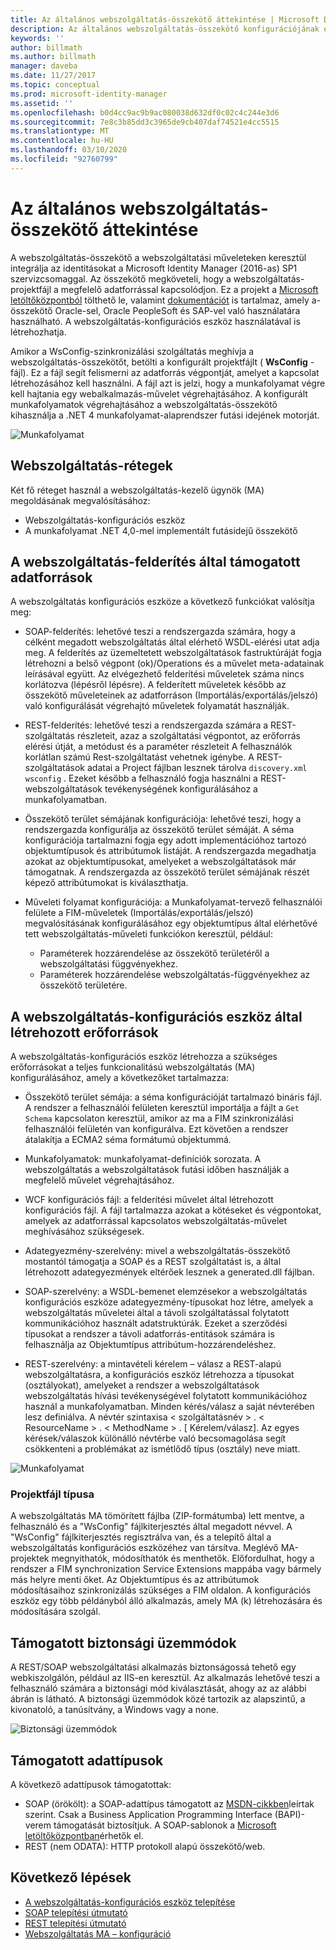 ```yaml
---
title: Az általános webszolgáltatás-összekötő áttekintése | Microsoft Docs
description: Az általános webszolgáltatás-összekötő konfigurációjának és követelményeinek áttekintése.
keywords: ''
author: billmath
ms.author: billmath
manager: daveba
ms.date: 11/27/2017
ms.topic: conceptual
ms.prod: microsoft-identity-manager
ms.assetid: ''
ms.openlocfilehash: b0d4cc9ac9b9ac080038d632df0c02c4c244e3d6
ms.sourcegitcommit: 7e8c3b85dd3c3965de9cb407daf74521e4cc5515
ms.translationtype: MT
ms.contentlocale: hu-HU
ms.lasthandoff: 03/10/2020
ms.locfileid: "92760799"
---
```

# <a name="overview-of-the-generic-web-service-connector"></a>Az általános webszolgáltatás-összekötő áttekintése

A webszolgáltatás-összekötő a webszolgáltatási műveleteken keresztül integrálja az identitásokat a Microsoft Identity Manager (2016-as) SP1 szervizcsomaggal. Az összekötő megköveteli, hogy a webszolgáltatás-projektfájl a megfelelő adatforrással kapcsolódjon. Ez a projekt a [Microsoft letöltőközpontból](https://go.microsoft.com/fwlink/?LinkID=235883) tölthető le, valamint [dokumentációt](https://www.microsoft.com/en-us/download/details.aspx?id=29943) is tartalmaz, amely a-összekötő Oracle-sel, Oracle PeopleSoft és SAP-vel való használatára használható. A webszolgáltatás-konfigurációs eszköz használatával is létrehozhatja.

Amikor a WsConfig-szinkronizálási szolgáltatás meghívja a webszolgáltatás-összekötőt, betölti a konfigurált projektfájlt ( **WsConfig** -fájl). Ez a fájl segít felismerni az adatforrás végpontját, amelyet a kapcsolat létrehozásához kell használni. A fájl azt is jelzi, hogy a munkafolyamat végre kell hajtania egy webalkalmazás-művelet végrehajtásához. A konfigurált munkafolyamatok végrehajtásához a webszolgáltatás-összekötő kihasználja a .NET 4 munkafolyamat-alaprendszer futási idejének motorját.

![Munkafolyamat](media/microsoft-identity-manager-2016-ma-ws/workflow.png)

## <a name="web-service-layers"></a>Webszolgáltatás-rétegek

Két fő réteget használ a webszolgáltatás-kezelő ügynök (MA) megoldásának megvalósításához: 

- Webszolgáltatás-konfigurációs eszköz
- A munkafolyamat .NET 4,0-mel implementált futásidejű összekötő

## <a name="supported-data-sources-for-web-service-discovery"></a>A webszolgáltatás-felderítés által támogatott adatforrások

A webszolgáltatás konfigurációs eszköze a következő funkciókat valósítja meg:

- SOAP-felderítés: lehetővé teszi a rendszergazda számára, hogy a célként megadott webszolgáltatás által elérhető WSDL-elérési utat adja meg. A felderítés az üzemeltetett webszolgáltatások fastruktúráját fogja létrehozni a belső végpont (ok)/Operations és a művelet meta-adatainak leírásával együtt. Az elvégezhető felderítési műveletek száma nincs korlátozva (lépésről lépésre). A felderített műveletek később az összekötő műveleteinek az adatforráson (Importálás/exportálás/jelszó) való konfigurálását végrehajtó műveletek folyamatát használják.

- REST-felderítés: lehetővé teszi a rendszergazda számára a REST-szolgáltatás részleteit, azaz a szolgáltatási végpontot, az erőforrás elérési útját, a metódust és a paraméter részleteit A felhasználók korlátlan számú Rest-szolgáltatást vehetnek igénybe. A REST-szolgáltatások adatai a Project fájlban lesznek tárolva ```discovery.xml``` ```wsconfig``` . Ezeket később a felhasználó fogja használni a REST-webszolgáltatások tevékenységének konfigurálásához a munkafolyamatban.

- Összekötő terület sémájának konfigurációja: lehetővé teszi, hogy a rendszergazda konfigurálja az összekötő terület sémáját. A séma konfigurációja tartalmazni fogja egy adott implementációhoz tartozó objektumtípusok és attribútumok listáját. A rendszergazda megadhatja azokat az objektumtípusokat, amelyeket a webszolgáltatások már támogatnak. A rendszergazda az összekötő terület sémájának részét képező attribútumokat is kiválaszthatja.

- Műveleti folyamat konfigurációja: a Munkafolyamat-tervező felhasználói felülete a FIM-műveletek (Importálás/exportálás/jelszó) megvalósításának konfigurálásához egy objektumtípus által elérhetővé tett webszolgáltatás-műveleti funkciókon keresztül, például:

    - Paraméterek hozzárendelése az összekötő területéről a webszolgáltatási függvényekhez.
    - Paraméterek hozzárendelése webszolgáltatás-függvényekhez az összekötő területére.

## <a name="resources-generated-by-the-web-service-configuration-tool"></a>A webszolgáltatás-konfigurációs eszköz által létrehozott erőforrások

A webszolgáltatás-konfigurációs eszköz létrehozza a szükséges erőforrásokat a teljes funkcionalitású webszolgáltatás (MA) konfigurálásához, amely a következőket tartalmazza:

- Összekötő terület sémája: a séma konfigurációját tartalmazó bináris fájl. A rendszer a felhasználói felületen keresztül importálja a fájlt a ```Get Schema``` kapcsolaton keresztül, amikor az ma a FIM szinkronizálási felhasználói felületén van konfigurálva. Ezt követően a rendszer átalakítja a ECMA2 séma formátumú objektummá.

- Munkafolyamatok: munkafolyamat-definíciók sorozata. A webszolgáltatás a webszolgáltatások futási időben használják a megfelelő művelet végrehajtásához.

- WCF konfigurációs fájl: a felderítési művelet által létrehozott konfigurációs fájl. A fájl tartalmazza azokat a kötéseket és végpontokat, amelyek az adatforrással kapcsolatos webszolgáltatás-művelet meghívásához szükségesek.

- Adategyezmény-szerelvény: mivel a webszolgáltatás-összekötő mostantól támogatja a SOAP és a REST szolgáltatást is, a által létrehozott adategyezmények eltérőek lesznek a generated.dll fájlban.

- SOAP-szerelvény: a WSDL-bemenet elemzésekor a webszolgáltatás konfigurációs eszköze adategyezmény-típusokat hoz létre, amelyek a webszolgáltatás műveletei által a távoli szolgáltatással folytatott kommunikációhoz használt adatstruktúrák. Ezeket a szerződési típusokat a rendszer a távoli adatforrás-entitások számára is felhasználja az Objektumtípus attribútum-hozzárendeléshez.

- REST-szerelvény: a mintavételi kérelem – válasz a REST-alapú webszolgáltatásra, a konfigurációs eszköz létrehozza a típusokat (osztályokat), amelyeket a rendszer a webszolgáltatások webszolgáltatás hívási tevékenységével folytatott kommunikációhoz használ a munkafolyamatban. Minden kérés/válasz a saját névterében lesz definiálva. A névtér szintaxisa \< szolgáltatásnév \> . \< ResourceName \> . \< MethodName \> . [ Kérelem/válasz]. Az egyes kérések/válaszok különálló névtérbe való becsomagolása segít csökkenteni a problémákat az ismétlődő típus (osztály) neve miatt.

![Munkafolyamat](media/microsoft-identity-manager-2016-ma-ws/workflow2.png)

### <a name="project-file-type"></a>Projektfájl típusa

A webszolgáltatás MA tömörített fájlba (ZIP-formátumba) lett mentve, a felhasználó és a "WsConfig" fájlkiterjesztés által megadott névvel. A "WsConfig" fájlkiterjesztés regisztrálva van, és a telepítő által a webszolgáltatás konfigurációs eszközéhez van társítva. Meglévő MA-projektek megnyithatók, módosíthatók és menthetők. Előfordulhat, hogy a rendszer a FIM synchronization Service Extensions mappába vagy bármely más helyre menti őket. Az Objektumtípus és az attribútumok módosításaihoz szinkronizálás szükséges a FIM oldalon.  A konfigurációs eszköz egy több példányból álló alkalmazás, amely MA (k) létrehozására és módosítására szolgál.

## <a name="supported-security-modes"></a>Támogatott biztonsági üzemmódok

A REST/SOAP webszolgáltatási alkalmazás biztonságossá tehető egy webkiszolgálón, például az IIS-en keresztül. Az alkalmazás lehetővé teszi a felhasználó számára a biztonsági mód kiválasztását, ahogy az az alábbi ábrán is látható. A biztonsági üzemmódok közé tartozik az alapszintű, a kivonatoló, a tanúsítvány, a Windows vagy a none.

![Biztonsági üzemmódok](media/microsoft-identity-manager-2016-ma-ws/security-mode.png)

## <a name="supported-data-types"></a>Támogatott adattípusok

A következő adattípusok támogatottak:

- SOAP (örökölt): a SOAP-adattípus támogatott az [MSDN-cikkben](https://msdn.microsoft.com/library/ms995800.aspx)leírtak szerint. Csak a Business Application Programming Interface (BAPI)-verem támogatását biztosítjuk. A SOAP-sablonok a [Microsoft letöltőközpontban](https://www.microsoft.com/en-us/download/details.aspx?id=51495)érhetők el.
- REST (nem ODATA): HTTP protokoll alapú összekötő/web.

## <a name="next-steps"></a>Következő lépések 

- [A webszolgáltatás-konfigurációs eszköz telepítése](microsoft-identity-manager-2016-ma-ws-install.md)
- [SOAP telepítési útmutató](microsoft-identity-manager-2016-ma-ws-soap.md)
- [REST telepítési útmutató](microsoft-identity-manager-2016-ma-ws-restgeneric.md)
- [Webszolgáltatás MA – konfiguráció](microsoft-identity-manager-2016-ma-ws-maconfig.md)
